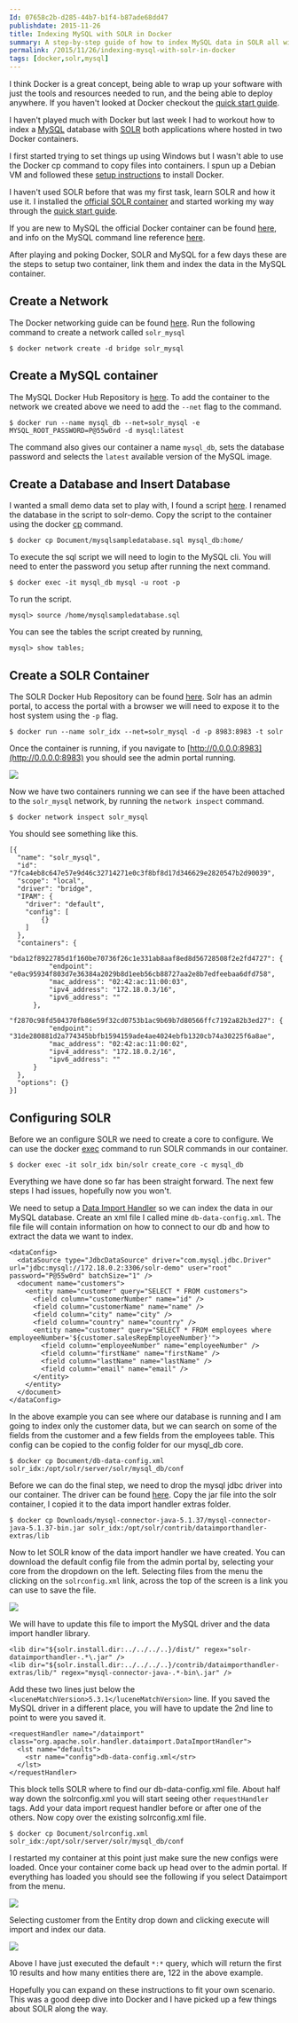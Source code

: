 ```yaml
---
Id: 07658c2b-d285-44b7-b1f4-b87ade68dd47
publishdate: 2015-11-26
title: Indexing MySQL with SOLR in Docker
summary: A step-by-step guide of how to index MySQL data in SOLR all within two Docker containers.
permalink: /2015/11/26/indexing-mysql-with-solr-in-docker
tags: [docker,solr,mysql]
---
```


I think Docker is a great concept, being able to wrap up your software with just the tools and resources needed to run, and the being able to deploy anywhere. If you haven't looked at Docker checkout the [quick start guide](https://docs.docker.com/engine/userguide/basics/).

I haven't played much with Docker but last week I had to workout how to index a [MySQL](https://www.mysql.com) database with [SOLR](https://lucene.apache.org/solr) both applications where hosted in two Docker containers.

I first started trying to set things up using Windows but I wasn't able to use the Docker cp command to copy files into containers. I spun up a Debian VM and followed these [setup instructions](https://docs.docker.com/engine/installation/debian/#debian-jessie-80-64-bit) to install Docker.

I haven't used SOLR before that was my first task, learn SOLR and how it use it. I installed the [official SOLR container](https://hub.docker.com/_/solr/) and started working my way through the [quick start guide](https://lucene.apache.org/solr/quickstart.html).

If you are new to MySQL the official Docker container can be found [here](https://hub.docker.com/_/mysql), and info on the MySQL command line reference [here](https://dev.mysql.com/doc/refman/5.7/en/mysql.html).

After playing and poking Docker, SOLR and MySQL for a few days these are the steps to setup two container, link them and index the data in the MySQL container.

## Create a Network
The Docker networking guide can be found [here](https://docs.docker.com/engine/userguide/networkingcontainers). Run the following command to create a network called `solr_mysql`

    $ docker network create -d bridge solr_mysql


## Create a MySQL container
The MySQL Docker Hub Repository is [here](https://hub.docker.com/_/mysql). To add the container to the network we created above we need to add the `--net` flag to the command.

    $ docker run --name mysql_db --net=solr_mysql -e MYSQL_ROOT_PASSWORD=P@55w0rd -d mysql:latest

The command also gives our container a name `mysql_db`, sets the database password and selects the `latest` available version of the MySQL image.

## Create a Database and Insert Database
I wanted a small demo data set to play with, I found a script [here](http://www.mysqltutorial.org/mysql-sample-database.aspx). I renamed the database in the script to solr-demo.
Copy the script to the container using the docker [cp](https://docs.docker.com/engine/reference/commandline/cp/) command.

    $ docker cp Document/mysqlsampledatabase.sql mysql_db:home/

To execute the sql script we will need to login to the MySQL cli. You will need to enter the password you setup after running the next command.

    $ docker exec -it mysql_db mysql -u root -p

To run the script.

    mysql> source /home/mysqlsampledatabase.sql

You can see the tables the script created by running,

    mysql> show tables;


## Create a SOLR Container
The SOLR Docker Hub Repository can be found [here](https://hub.docker.com/_/solr).
Solr has an admin portal, to access the portal with a browser we will need to expose it to the host system using the `-p` flag.

    $ docker run --name solr_idx --net=solr_mysql -d -p 8983:8983 -t solr

Once the container is running, if you navigate to [http://0.0.0.0:8983](http://0.0.0.0:8983) you should see the admin portal running.

![](/images/solr-admin.png)

Now we have two containers running we can see if the have been attached to the `solr_mysql` network, by running the `network inspect` command.

    $ docker network inspect solr_mysql

You should see something like this.

    [{
      "name": "solr_mysql",
      "id": "7fca4eb8c647e57e9d46c32714271e0c3f8bf8d17d346629e2820547b2d90039",
      "scope": "local",
      "driver": "bridge",
      "IPAM": {
        "driver": "default",
        "config": [
            {}
        ]
      },
      "containers": {
          "bda12f8922785d1f160be70736f26c1e331ab8aaf8ed8d56728508f2e2fd4727": {
              "endpoint": "e0ac95934f803d7e36384a2029b8d1eeb56cb88727aa2e8b7edfeebaa6dfd758",
              "mac_address": "02:42:ac:11:00:03",
              "ipv4_address": "172.18.0.3/16",
              "ipv6_address": ""
          },
          "f2870c98fd504370fb86e59f32cd0753b1ac9b69b7d80566ffc7192a82b3ed27": {
              "endpoint": "31de280881d2a774345bbfb1594159ade4ae4024ebfb1320cb74a30225f6a8ae",
              "mac_address": "02:42:ac:11:00:02",
              "ipv4_address": "172.18.0.2/16",
              "ipv6_address": ""
          }
      },
      "options": {}
    }]

## Configuring SOLR
Before we an configure SOLR we need to create a core to configure. We can use the docker [exec](https://docs.docker.com/engine/reference/commandline/exec/) command to run SOLR commands in our container.

    $ docker exec -it solr_idx bin/solr create_core -c mysql_db

Everything we have done so far has been straight forward. The next few steps I had issues, hopefully now you won't.

We need to setup a [Data Import Handler](https://wiki.apache.org/solr/DataImportHandler) so we can index the data in our MySQL database.
Create an xml file I called mine `db-data-config.xml`. The file file will contain information on how to connect to our db and how to extract the data we want to index.

    <dataConfig>
      <dataSource type="JdbcDataSource" driver="com.mysql.jdbc.Driver" url="jdbc:mysql://172.18.0.2:3306/solr-demo" user="root" password="P@55w0rd" batchSize="1" />
      <document name="customers">
        <entity name="customer" query="SELECT * FROM customers">
          <field column="customerNumber" name="id" />
          <field column="customerName" name="name" />
          <field column="city" name="city" />
          <field column="country" name="country" />
          <entity name="customer" query="SELECT * FROM employees where employeeNumber='${customer.salesRepEmployeeNumber}'">
            <field column="employeeNumber" name="employeeNumber" />
            <field column="firstName" name="firstName" />
            <field column="lastName" name="lastName" />
            <field column="email" name="email" />
          </entity>
        </entity>
      </document>
    </dataConfig>

In the above example you can see where our database is running and I am going to index only the customer data, but we can search on some of the fields from the customer and a few fields from the employees table.
This config can be copied to the config folder for our mysql_db core.

    $ docker cp Document/db-data-config.xml solr_idx:/opt/solr/server/solr/mysql_db/conf

Before we can do the final step, we need to drop the mysql jdbc driver into our container. The driver can be found [here](https://dev.mysql.com/downloads/connector/j/).
Copy the jar file into the solr container, I copied it to the data import handler extras folder.

    $ docker cp Downloads/mysql-connector-java-5.1.37/mysql-connector-java-5.1.37-bin.jar solr_idx:/opt/solr/contrib/dataimporthandler-extras/lib

Now to let SOLR know of the data import handler we have created.
You can download the default config file from the admin portal by, selecting your core from the dropdown on the left. Selecting files from the menu the clicking on the `solrconfig.xml` link, across the top of the screen is a link you can use to save the file.

![](/images/solr-save-config.png)

We will have to update this file to import the MySQL driver and the data import handler library.

    <lib dir="${solr.install.dir:../../../..}/dist/" regex="solr-dataimporthandler-.*\.jar" />
    <lib dir="${solr.install.dir:../../../..}/contrib/dataimporthandler-extras/lib/" regex="mysql-connector-java-.*-bin\.jar" />

Add these two lines just below the `<luceneMatchVersion>5.3.1</luceneMatchVersion>` line. If you saved the MySQL driver in a different place, you will have to update the 2nd line to point to were you saved it.

    <requestHandler name="/dataimport" class="org.apache.solr.handler.dataimport.DataImportHandler">
      <lst name="defaults">
        <str name="config">db-data-config.xml</str>
      </lst>
    </requestHandler>

This block tells SOLR where to find our db-data-config.xml file. About half way down the solrconfig.xml you will start seeing other `requestHandler` tags. Add your data import request handler before or after one of the others. Now copy over the existing solrconfig.xml file.

    $ docker cp Document/solrconfig.xml solr_idx:/opt/solr/server/solr/mysql_db/conf

I restarted my container at this point just make sure the new configs were loaded. Once your container come back up head over to the admin portal. If everything has loaded you should see the following if you select Dataimport from the menu.

![](/images/solr-dataimport.png)

Selecting customer from the Entity drop down and clicking execute will import and index our data.

![](/images/solr-query-result.png)

Above I have just executed the default `*:*` query, which will return the first 10 results and how many entities there are, 122 in the above example.

Hopefully you can expand on these instructions to fit your own scenario. This was a good deep dive into Docker and I have picked up a few things about SOLR along the way.
